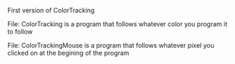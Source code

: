 ﻿First version of ColorTracking

File: ColorTracking is a program that follows whatever color you program it to follow

File: ColorTrackingMouse is a program that follows whatever pixel you clicked on at the begining of the program
